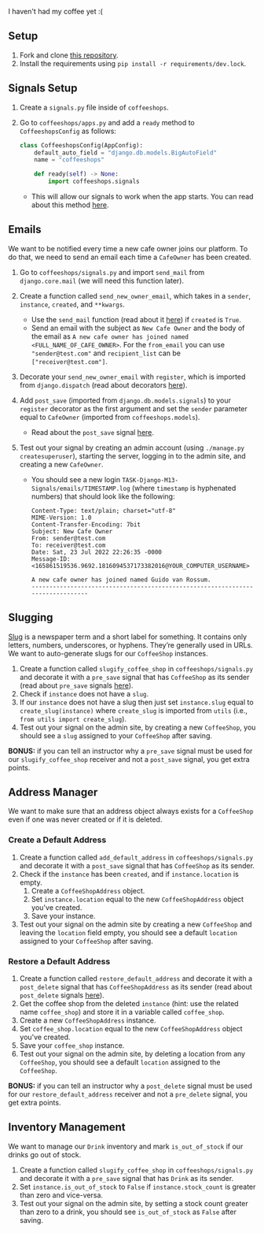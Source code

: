 I haven't had my coffee yet :(

## Setup

1. Fork and clone [this repository](https://github.com/JoinCODED/TASK-Django-M13-Signals).
2. Install the requirements using `pip install -r requirements/dev.lock`.

## Signals Setup

1. Create a `signals.py` file inside of `coffeeshops`.
2. Go to `coffeeshops/apps.py` and add a `ready` method to `CoffeeshopsConfig` as follows:

   ```python
   class CoffeeshopsConfig(AppConfig):
       default_auto_field = "django.db.models.BigAutoField"
       name = "coffeeshops"

       def ready(self) -> None:
           import coffeeshops.signals
   ```

   - This will allow our signals to work when the app starts. You can read about this method [here](https://docs.djangoproject.com/en/4.0/ref/applications/#django.apps.AppConfig.ready).

## Emails

We want to be notified every time a new cafe owner joins our platform. To do that, we need to send an email each time a `CafeOwner` has been created.

1. Go to `coffeeshops/signals.py` and import `send_mail` from `django.core.mail` (we will need this function later).
2. Create a function called `send_new_owner_email`, which takes in a `sender`, `instance`, `created`, and `**kwargs`.
   - Use the `send_mail` function (read about it [here](https://docs.djangoproject.com/en/4.0/topics/email/#quick-example)) if `created` is `True`.
   - Send an email with the subject as `New Cafe Owner` and the body of the email as `A new cafe owner has joined named <FULL_NAME_OF_CAFE_OWNER>`. For the `from_email` you can use `"sender@test.com"` and `recipient_list` can be `["receiver@test.com"]`.
3. Decorate your `send_new_owner_email` with `register`, which is imported from `django.dispatch` (read about decorators [here](https://www.programiz.com/python-programming/decorator)).
4. Add `post_save` (imported from `django.db.models.signals`) to your `register` decorator as the first argument and set the `sender` parameter equal to `CafeOwner` (imported from `coffeeshops.models`).
   - Read about the `post_save` signal [here](https://docs.djangoproject.com/en/4.0/ref/signals/#django.db.models.signals.post_save).
5. Test out your signal by creating an admin account (using `./manage.py createsuperuser`), starting the server, logging in to the admin site, and creating a new `CafeOwner`.

   - You should see a new login `TASK-Django-M13-Signals/emails/TIMESTAMP.log` (where `timestamp` is hyphenated numbers) that should look like the following:

     ```text
     Content-Type: text/plain; charset="utf-8"
     MIME-Version: 1.0
     Content-Transfer-Encoding: 7bit
     Subject: New Cafe Owner
     From: sender@test.com
     To: receiver@test.com
     Date: Sat, 23 Jul 2022 22:26:35 -0000
     Message-ID: <165861519536.9692.1816094537173382016@YOUR_COMPUTER_USERNAME>

     A new cafe owner has joined named Guido van Rossum.
     -------------------------------------------------------------------------------
     ```

## Slugging

[Slug](https://docs.djangoproject.com/en/4.0/glossary/#term-slug) is a newspaper term and a short label for something. It contains only letters, numbers, underscores, or hyphens. They’re generally used in URLs. We want to auto-generate slugs for our `CoffeeShop` instances.

1. Create a function called `slugify_coffee_shop` in `coffeeshops/signals.py` and decorate it with a `pre_save` signal that has `CoffeeShop` as its sender (read about `pre_save` signals [here](https://docs.djangoproject.com/en/4.0/ref/signals/#pre-save)).
2. Check if `instance` does not have a `slug`.
3. If our `instance` does not have a slug then just set `instance.slug` equal to `create_slug(instance)` where `create_slug` is imported from `utils` (i.e., `from utils import create_slug`).
4. Test out your signal on the admin site, by creating a new `CoffeeShop`, you should see a `slug` assigned to your `CoffeeShop` after saving.

**BONUS:** if you can tell an instructor why a `pre_save` signal must be used for our `slugify_coffee_shop` receiver and not a `post_save` signal, you get extra points.

## Address Manager

We want to make sure that an address object always exists for a `CoffeeShop` even if one was never created or if it is deleted.

### Create a Default Address

1. Create a function called `add_default_address` in `coffeeshops/signals.py` and decorate it with a `post_save` signal that has `CoffeeShop` as its sender.
2. Check if the `instance` has been `created`, and if `instance.location` is empty.
   1. Create a `CoffeeShopAddress` object.
   2. Set `instance.location` equal to the new `CoffeeShopAddress` object you've created.
   3. Save your instance.
3. Test out your signal on the admin site by creating a new `CoffeeShop` and leaving the `location` field empty, you should see a default `location` assigned to your `CoffeeShop` after saving.

### Restore a Default Address

1. Create a function called `restore_default_address` and decorate it with a `post_delete` signal that has `CoffeeShopAddress` as its sender (read about `post_delete` signals [here](https://docs.djangoproject.com/en/4.0/ref/signals/#post-delete)).
2. Get the coffee shop from the deleted `instance` (hint: use the related name `coffee_shop`) and store it in a variable called `coffee_shop`.
3. Create a new `CoffeeShopAddress` instance.
4. Set `coffee_shop.location` equal to the new `CoffeeShopAddress` object you've created.
5. Save your `coffee_shop` instance.
6. Test out your signal on the admin site, by deleting a location from any `CoffeeShop`, you should see a default `location` assigned to the `CoffeeShop`.

**BONUS:** if you can tell an instructor why a `post_delete` signal must be used for our `restore_default_address` receiver and not a `pre_delete` signal, you get extra points.

## Inventory Management

We want to manage our `Drink` inventory and mark `is_out_of_stock` if our drinks go out of stock.

1. Create a function called `slugify_coffee_shop` in `coffeeshops/signals.py` and decorate it with a `pre_save` signal that has `Drink` as its sender.
2. Set `instance.is_out_of_stock` to `False` if `instance.stock_count` is greater than zero and vice-versa.
3. Test out your signal on the admin site, by setting a stock count greater than zero to a drink, you should see `is_out_of_stock` as `False` after saving.

